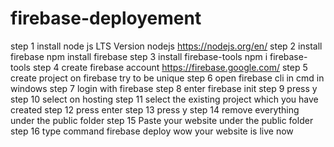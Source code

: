 # firebase-deployement
step 1 install node js LTS Version
nodejs
https://nodejs.org/en/
step 2 install firebase 
npm install firebase
step 3 install firebase-tools
npm i firebase-tools
step 4 create firebase account
https://firebase.google.com/
step 5 create project on firebase try to be unique
step 6 open firebase cli in cmd in windows
step 7 login with firebase
step 8 enter firebase init
step 9 press y
step 10 select on hosting
step 11 select the existing project which you have created
step 12 press enter
step 13 press y 
step 14 remove everything under the public folder
step 15 Paste your website under the public folder
step 16 type command 
        firebase deploy
wow your website is live now 
